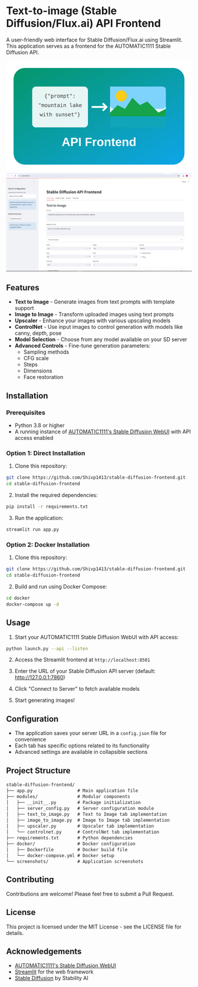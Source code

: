 # Text-to-image (Stable Diffusion/Flux.ai) API Frontend

A user-friendly web interface for Stable Diffusion/Flux.ai using Streamlit. This application serves as a frontend for the AUTOMATIC1111 Stable Diffusion API.

![API Frontend Logo](assets/logo.svg)
![App Screenshot](screenshots/app_screenshot.png)

## Features

- **Text to Image** - Generate images from text prompts with template support
- **Image to Image** - Transform uploaded images using text prompts
- **Upscaler** - Enhance your images with various upscaling models
- **ControlNet** - Use input images to control generation with models like canny, depth, pose
- **Model Selection** - Choose from any model available on your SD server
- **Advanced Controls** - Fine-tune generation parameters:
  - Sampling methods
  - CFG scale
  - Steps
  - Dimensions
  - Face restoration

## Installation

### Prerequisites

- Python 3.8 or higher
- A running instance of [AUTOMATIC1111's Stable Diffusion WebUI](https://github.com/AUTOMATIC1111/Text-to-image-API-Frontend) with API access enabled

### Option 1: Direct Installation

1. Clone this repository:
```bash
git clone https://github.com/Shivp1413/stable-diffusion-frontend.git
cd stable-diffusion-frontend
```

2. Install the required dependencies:
```bash
pip install -r requirements.txt
```

3. Run the application:
```bash
streamlit run app.py
```

### Option 2: Docker Installation

1. Clone this repository:
```bash
git clone https://github.com/Shivp1413/stable-diffusion-frontend.git
cd stable-diffusion-frontend
```

2. Build and run using Docker Compose:
```bash
cd docker
docker-compose up -d
```

## Usage

1. Start your AUTOMATIC1111 Stable Diffusion WebUI with API access:
```bash
python launch.py --api --listen
```

2. Access the Streamlit frontend at `http://localhost:8501`

3. Enter the URL of your Stable Diffusion API server (default: http://127.0.0.1:7860)

4. Click "Connect to Server" to fetch available models

5. Start generating images!

## Configuration

- The application saves your server URL in a `config.json` file for convenience
- Each tab has specific options related to its functionality
- Advanced settings are available in collapsible sections

## Project Structure

```
stable-diffusion-frontend/
├── app.py                 # Main application file
├── modules/               # Modular components
│   ├── __init__.py        # Package initialization
│   ├── server_config.py   # Server configuration module
│   ├── text_to_image.py   # Text to Image tab implementation
│   ├── image_to_image.py  # Image to Image tab implementation
│   ├── upscaler.py        # Upscaler tab implementation
│   └── controlnet.py      # ControlNet tab implementation
├── requirements.txt       # Python dependencies
├── docker/                # Docker configuration
│   ├── Dockerfile         # Docker build file
│   └── docker-compose.yml # Docker setup
└── screenshots/           # Application screenshots
```

## Contributing

Contributions are welcome! Please feel free to submit a Pull Request.

## License

This project is licensed under the MIT License - see the LICENSE file for details.

## Acknowledgements

- [AUTOMATIC1111's Stable Diffusion WebUI](https://github.com/AUTOMATIC1111/Text-to-image-API-Frontend)
- [Streamlit](https://streamlit.io/) for the web framework
- [Stable Diffusion](https://stability.ai/stable-diffusion) by Stability AI
